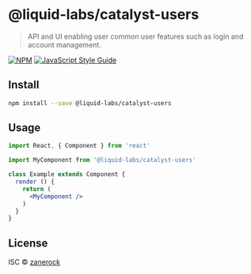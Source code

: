 # @liquid-labs/catalyst-users

> API and UI enabling user common user features such as login and account management.

[![NPM](https://img.shields.io/npm/v/@liquid-labs/catalyst-users.svg)](https://www.npmjs.com/package/@liquid-labs/catalyst-users) [![JavaScript Style Guide](https://img.shields.io/badge/code_style-standard-brightgreen.svg)](https://standardjs.com)

## Install

```bash
npm install --save @liquid-labs/catalyst-users
```

## Usage

```jsx
import React, { Component } from 'react'

import MyComponent from '@liquid-labs/catalyst-users'

class Example extends Component {
  render () {
    return (
      <MyComponent />
    )
  }
}
```

## License

ISC © [zanerock](https://github.com/zanerock)
